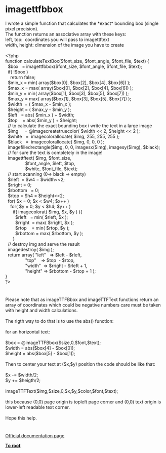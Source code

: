 # imagettfbbox




<div class="phpcode"><span class="html">
I wrote a simple function that calculates the *exact* bounding box (single pixel precision).
<br>The function returns an associative array with these keys:
<br>left, top:&#xA0; coordinates you will pass to imagettftext 
<br>width, height: dimension of the image you have to create
<br>
<br><span class="default">&lt;?php
<br></span><span class="keyword">function </span><span class="default">calculateTextBox</span><span class="keyword">(</span><span class="default">$font_size</span><span class="keyword">, </span><span class="default">$font_angle</span><span class="keyword">, </span><span class="default">$font_file</span><span class="keyword">, </span><span class="default">$text</span><span class="keyword">) {
<br>&#xA0; </span><span class="default">$box&#xA0;&#xA0; </span><span class="keyword">= </span><span class="default">imagettfbbox</span><span class="keyword">(</span><span class="default">$font_size</span><span class="keyword">, </span><span class="default">$font_angle</span><span class="keyword">, </span><span class="default">$font_file</span><span class="keyword">, </span><span class="default">$text</span><span class="keyword">);
<br>&#xA0; if( !</span><span class="default">$box </span><span class="keyword">)
<br>&#xA0; &#xA0; return </span><span class="default">false</span><span class="keyword">;
<br>&#xA0; </span><span class="default">$min_x </span><span class="keyword">= </span><span class="default">min</span><span class="keyword">( array(</span><span class="default">$box</span><span class="keyword">[</span><span class="default">0</span><span class="keyword">], </span><span class="default">$box</span><span class="keyword">[</span><span class="default">2</span><span class="keyword">], </span><span class="default">$box</span><span class="keyword">[</span><span class="default">4</span><span class="keyword">], </span><span class="default">$box</span><span class="keyword">[</span><span class="default">6</span><span class="keyword">]) );
<br>&#xA0; </span><span class="default">$max_x </span><span class="keyword">= </span><span class="default">max</span><span class="keyword">( array(</span><span class="default">$box</span><span class="keyword">[</span><span class="default">0</span><span class="keyword">], </span><span class="default">$box</span><span class="keyword">[</span><span class="default">2</span><span class="keyword">], </span><span class="default">$box</span><span class="keyword">[</span><span class="default">4</span><span class="keyword">], </span><span class="default">$box</span><span class="keyword">[</span><span class="default">6</span><span class="keyword">]) );
<br>&#xA0; </span><span class="default">$min_y </span><span class="keyword">= </span><span class="default">min</span><span class="keyword">( array(</span><span class="default">$box</span><span class="keyword">[</span><span class="default">1</span><span class="keyword">], </span><span class="default">$box</span><span class="keyword">[</span><span class="default">3</span><span class="keyword">], </span><span class="default">$box</span><span class="keyword">[</span><span class="default">5</span><span class="keyword">], </span><span class="default">$box</span><span class="keyword">[</span><span class="default">7</span><span class="keyword">]) );
<br>&#xA0; </span><span class="default">$max_y </span><span class="keyword">= </span><span class="default">max</span><span class="keyword">( array(</span><span class="default">$box</span><span class="keyword">[</span><span class="default">1</span><span class="keyword">], </span><span class="default">$box</span><span class="keyword">[</span><span class="default">3</span><span class="keyword">], </span><span class="default">$box</span><span class="keyword">[</span><span class="default">5</span><span class="keyword">], </span><span class="default">$box</span><span class="keyword">[</span><span class="default">7</span><span class="keyword">]) );
<br>&#xA0; </span><span class="default">$width&#xA0; </span><span class="keyword">= ( </span><span class="default">$max_x </span><span class="keyword">- </span><span class="default">$min_x </span><span class="keyword">);
<br>&#xA0; </span><span class="default">$height </span><span class="keyword">= ( </span><span class="default">$max_y </span><span class="keyword">- </span><span class="default">$min_y </span><span class="keyword">);
<br>&#xA0; </span><span class="default">$left&#xA0;&#xA0; </span><span class="keyword">= </span><span class="default">abs</span><span class="keyword">( </span><span class="default">$min_x </span><span class="keyword">) + </span><span class="default">$width</span><span class="keyword">;
<br>&#xA0; </span><span class="default">$top&#xA0; &#xA0; </span><span class="keyword">= </span><span class="default">abs</span><span class="keyword">( </span><span class="default">$min_y </span><span class="keyword">) + </span><span class="default">$height</span><span class="keyword">;
<br>&#xA0; </span><span class="comment">// to calculate the exact bounding box i write the text in a large image
<br>&#xA0; </span><span class="default">$img&#xA0; &#xA0;&#xA0; </span><span class="keyword">= @</span><span class="default">imagecreatetruecolor</span><span class="keyword">( </span><span class="default">$width </span><span class="keyword">&lt;&lt; </span><span class="default">2</span><span class="keyword">, </span><span class="default">$height </span><span class="keyword">&lt;&lt; </span><span class="default">2 </span><span class="keyword">);
<br>&#xA0; </span><span class="default">$white&#xA0;&#xA0; </span><span class="keyword">=&#xA0; </span><span class="default">imagecolorallocate</span><span class="keyword">( </span><span class="default">$img</span><span class="keyword">, </span><span class="default">255</span><span class="keyword">, </span><span class="default">255</span><span class="keyword">, </span><span class="default">255 </span><span class="keyword">);
<br>&#xA0; </span><span class="default">$black&#xA0;&#xA0; </span><span class="keyword">=&#xA0; </span><span class="default">imagecolorallocate</span><span class="keyword">( </span><span class="default">$img</span><span class="keyword">, </span><span class="default">0</span><span class="keyword">, </span><span class="default">0</span><span class="keyword">, </span><span class="default">0 </span><span class="keyword">);
<br>&#xA0; </span><span class="default">imagefilledrectangle</span><span class="keyword">(</span><span class="default">$img</span><span class="keyword">, </span><span class="default">0</span><span class="keyword">, </span><span class="default">0</span><span class="keyword">, </span><span class="default">imagesx</span><span class="keyword">(</span><span class="default">$img</span><span class="keyword">), </span><span class="default">imagesy</span><span class="keyword">(</span><span class="default">$img</span><span class="keyword">), </span><span class="default">$black</span><span class="keyword">);
<br>&#xA0; </span><span class="comment">// for sure the text is completely in the image!
<br>&#xA0; </span><span class="default">imagettftext</span><span class="keyword">( </span><span class="default">$img</span><span class="keyword">, </span><span class="default">$font_size</span><span class="keyword">,
<br>&#xA0; &#xA0; &#xA0; &#xA0; &#xA0; &#xA0; &#xA0; &#xA0; </span><span class="default">$font_angle</span><span class="keyword">, </span><span class="default">$left</span><span class="keyword">, </span><span class="default">$top</span><span class="keyword">,
<br>&#xA0; &#xA0; &#xA0; &#xA0; &#xA0; &#xA0; &#xA0; &#xA0; </span><span class="default">$white</span><span class="keyword">, </span><span class="default">$font_file</span><span class="keyword">, </span><span class="default">$text</span><span class="keyword">);
<br>&#xA0; </span><span class="comment">// start scanning (0=&gt; black =&gt; empty)
<br>&#xA0; </span><span class="default">$rleft&#xA0; </span><span class="keyword">= </span><span class="default">$w4 </span><span class="keyword">= </span><span class="default">$width</span><span class="keyword">&lt;&lt;</span><span class="default">2</span><span class="keyword">;
<br>&#xA0; </span><span class="default">$rright </span><span class="keyword">= </span><span class="default">0</span><span class="keyword">;
<br>&#xA0; </span><span class="default">$rbottom&#xA0;&#xA0; </span><span class="keyword">= </span><span class="default">0</span><span class="keyword">;
<br>&#xA0; </span><span class="default">$rtop </span><span class="keyword">= </span><span class="default">$h4 </span><span class="keyword">= </span><span class="default">$height</span><span class="keyword">&lt;&lt;</span><span class="default">2</span><span class="keyword">;
<br>&#xA0; for( </span><span class="default">$x </span><span class="keyword">= </span><span class="default">0</span><span class="keyword">; </span><span class="default">$x </span><span class="keyword">&lt; </span><span class="default">$w4</span><span class="keyword">; </span><span class="default">$x</span><span class="keyword">++ )
<br>&#xA0; &#xA0; for( </span><span class="default">$y </span><span class="keyword">= </span><span class="default">0</span><span class="keyword">; </span><span class="default">$y </span><span class="keyword">&lt; </span><span class="default">$h4</span><span class="keyword">; </span><span class="default">$y</span><span class="keyword">++ )
<br>&#xA0; &#xA0; &#xA0; if( </span><span class="default">imagecolorat</span><span class="keyword">( </span><span class="default">$img</span><span class="keyword">, </span><span class="default">$x</span><span class="keyword">, </span><span class="default">$y </span><span class="keyword">) ){
<br>&#xA0; &#xA0; &#xA0; &#xA0; </span><span class="default">$rleft&#xA0;&#xA0; </span><span class="keyword">= </span><span class="default">min</span><span class="keyword">( </span><span class="default">$rleft</span><span class="keyword">, </span><span class="default">$x </span><span class="keyword">);
<br>&#xA0; &#xA0; &#xA0; &#xA0; </span><span class="default">$rright&#xA0; </span><span class="keyword">= </span><span class="default">max</span><span class="keyword">( </span><span class="default">$rright</span><span class="keyword">, </span><span class="default">$x </span><span class="keyword">);
<br>&#xA0; &#xA0; &#xA0; &#xA0; </span><span class="default">$rtop&#xA0; &#xA0; </span><span class="keyword">= </span><span class="default">min</span><span class="keyword">( </span><span class="default">$rtop</span><span class="keyword">, </span><span class="default">$y </span><span class="keyword">);
<br>&#xA0; &#xA0; &#xA0; &#xA0; </span><span class="default">$rbottom </span><span class="keyword">= </span><span class="default">max</span><span class="keyword">( </span><span class="default">$rbottom</span><span class="keyword">, </span><span class="default">$y </span><span class="keyword">);
<br>&#xA0; &#xA0; &#xA0; }
<br>&#xA0; </span><span class="comment">// destroy img and serve the result
<br>&#xA0; </span><span class="default">imagedestroy</span><span class="keyword">( </span><span class="default">$img </span><span class="keyword">);
<br>&#xA0; return array( </span><span class="string">&quot;left&quot;&#xA0;&#xA0; </span><span class="keyword">=&gt; </span><span class="default">$left </span><span class="keyword">- </span><span class="default">$rleft</span><span class="keyword">,
<br>&#xA0; &#xA0; &#xA0; &#xA0; &#xA0; &#xA0; &#xA0; &#xA0; </span><span class="string">&quot;top&quot;&#xA0; &#xA0; </span><span class="keyword">=&gt; </span><span class="default">$top&#xA0; </span><span class="keyword">- </span><span class="default">$rtop</span><span class="keyword">,
<br>&#xA0; &#xA0; &#xA0; &#xA0; &#xA0; &#xA0; &#xA0; &#xA0; </span><span class="string">&quot;width&quot;&#xA0; </span><span class="keyword">=&gt; </span><span class="default">$rright </span><span class="keyword">- </span><span class="default">$rleft </span><span class="keyword">+ </span><span class="default">1</span><span class="keyword">,
<br>&#xA0; &#xA0; &#xA0; &#xA0; &#xA0; &#xA0; &#xA0; &#xA0; </span><span class="string">&quot;height&quot; </span><span class="keyword">=&gt; </span><span class="default">$rbottom </span><span class="keyword">- </span><span class="default">$rtop </span><span class="keyword">+ </span><span class="default">1 </span><span class="keyword">);
<br>}
<br></span><span class="default">?&gt;</span>
</span>
</div>
  

#


<div class="phpcode"><span class="html">
Please note that as imageTTFBbox and imageTTFText functions return an array of coordinates which could be negative numbers care must be taken with height and width calculations.<br><br>The rigth way to do that is to use the abs() function:<br><br>for an horizontal text:<br><br>$box = @imageTTFBbox($size,0,$font,$text);<br>$width = abs($box[4] - $box[0]);<br>$height = abs($box[5] - $box[1]);<br><br>Then to center your text at ($x,$y) position the code should be like that:<br><br>$x -= $width/2;<br>$y += $heigth/2;<br><br>imageTTFText($img,$size,0,$x,$y,$color,$font,$text);<br><br>this because (0,0) page origin is topleft page corner and (0,0) text origin is lower-left readable text corner.<br><br>Hope this help.</span>
</div>
  

#

[Official documentation page](https://www.php.net/manual/en/function.imagettfbbox.php)

**[To root](/README.md)**